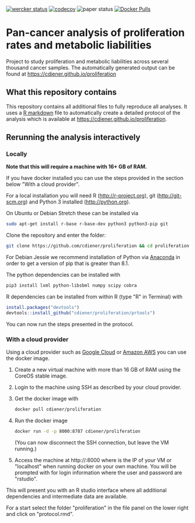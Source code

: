 [![wercker status](https://app.wercker.com/status/4c8247e9636b875cb647a4173200b674/s "wercker status")](https://app.wercker.com/project/bykey/4c8247e9636b875cb647a4173200b674)
[![codecov](https://codecov.io/gh/cdiener/proliferation/branch/master/graph/badge.svg)](https://codecov.io/gh/cdiener/proliferation)
![paper status](https://img.shields.io/badge/paper-in_preparation-yellow.svg)
[![Docker Pulls](https://img.shields.io/docker/pulls/cdiener/proliferation.svg?maxAge=2592000)](https://hub.docker.com/r/cdiener/proliferation)

# Pan-cancer analysis of proliferation rates and metabolic liabilities

Project to study proliferation and metabolic liabilities across several
thousand cancer samples. The automatically generated output can be found
at https://cdiener.github.io/proliferation

## What this repository contains

This repository contains all additional files to fully reproduce all analyses.
It uses a [R markdown](http://rmarkdown.rstudio.com/) file to automatically
create a detailed protocol of the analysis which is available at
https://cdiener.github.io/proliferation.

## Rerunning the analysis interactively

### Locally

**Note that this will require a machine with 16+ GB of RAM.**

If you have docker installed you can use the steps provided in the section below
"With a cloud provider".

For a local installation you will need R (http://r-project.org), git
(http://git-scm.org) and Python 3 installed (http://python.org).

On Ubuntu or Debian Stretch these can be installed via

```bash
sudo apt-get install r-base r-base-dev python3 python3-pip git
```

Clone the repository and enter the folder:
```bash
git clone https://github.com/cdiener/proliferation && cd proliferation
```

For Debian Jessie we recommend installation of Python via [Anaconda](https://www.continuum.io/downloads)
in order to get a version of pip that is greater than 8.1.

The python dependencies can be installed with  

```bash
pip3 install lxml python-libsbml numpy scipy cobra
```

R dependencies can be installed from within R (type "R" in Terminal) with

```R
install.packages("devtools")
devtools::install_github("cdiener/proliferation/prtools")
```

You can now run the steps presented in the protocol.

### With a cloud provider

Using a cloud provider such as [Google Cloud](https://cloud.google.com/) or
[Amazon AWS](https://aws.amazon.com/) you can use the docker image.

1. Create a new virtual machine with more than 16 GB of RAM using the CoreOS
   stable image.
2. Login to the machine using SSH as described by your cloud provider.
3. Get the docker image with

   ```bash
   docker pull cdiener/proliferation
   ```
4. Run the docker image

   ```bash
   docker run -d -p 8000:8787 cdiener/proliferation
   ```

   (You can now disconnect the SSH connection, but leave the VM running.)
5. Access the machine at http://<your-ip>:8000 where <your-ip> is the IP of
   your VM or "localhost" when running docker on your own machine. You will
   be prompted with for login information where the user and password are
   "rstudio".

This will present you with an R studio interface where all additional dependencies
and intermediate data are available.

For a start select the folder "proliferation" in the file panel on the lower
right and click on "protocol.rmd".
